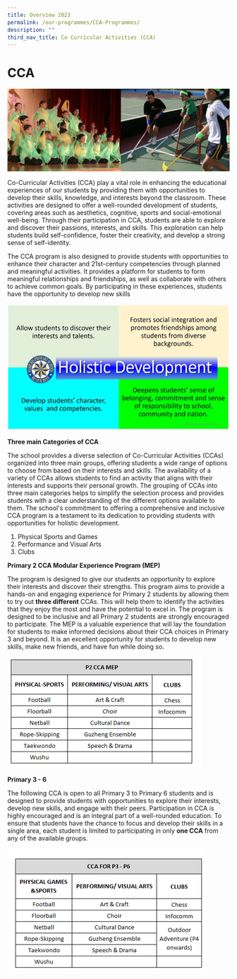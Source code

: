 ```yaml
---
title: Overview 2023
permalink: /our-programmes/CCA-Programmes/
description: ""
third_nav_title: Co Curricular Activities (CCA)
---
```


# **CCA**

![](/images/Info%20Pic/cca.png)



Co-Curricular Activities (CCA) play a vital role in enhancing the educational experiences of our students by providing them with opportunities to develop their skills, knowledge, and interests beyond the classroom. These activities are designed to offer a well-rounded development of students, covering areas such as aesthetics, cognitive, sports and social-emotional well-being. 
Through their participation in CCA, students are able to explore and discover their passions, interests, and skills. This exploration can help students build self-confidence, foster their creativity, and develop a strong sense of self-identity. 

The CCA program is also designed to provide students with opportunities to enhance their character and 21st-century competencies through planned and meaningful activities. It provides a platform for students to form meaningful relationships and friendships, as well as collaborate with others to achieve common goals. By participating in these experiences, students have the opportunity to develop new skills

![](/images/Holistic-Development.jpg)

**Three main Categories of CCA**

The school provides a diverse selection of Co-Curricular Activities (CCAs) organized into three main groups, offering students a wide range of options to choose from based on their interests and skills. The availability of a variety of CCAs allows students to find an activity that aligns with their interests and supports their personal growth. The grouping of CCAs into three main categories helps to simplify the selection process and provides students with a clear understanding of the different options available to them. The school's commitment to offering a comprehensive and inclusive CCA program is a testament to its dedication to providing students with opportunities for holistic development.

1) Physical Sports and Games       
2) Performance and Visual Arts         
3) Clubs 

**Primary 2 CCA Modular Experience Program (MEP)**

The program is designed to give our students an opportunity to explore their interests and discover their strengths. This program aims to provide a hands-on and engaging experience for Primary 2 students by allowing them to try out **three different** CCAs. This will help them to identify the activities that they enjoy the most and have the potential to excel in. The program is designed to be inclusive and all Primary 2 students are strongly encouraged to participate. The MEP is a valuable experience that will lay the foundation for students to make informed decisions about their CCA choices in Primary 3 and beyond. It is an excellent opportunity for students to develop new skills, make new friends, and have fun while doing so.


![](/images/P2%20CCA.png)

**Primary 3 - 6**

The following CCA is open to all Primary 3 to Primary 6 students and is designed to provide students with opportunities to explore their interests, develop new skills, and engage with their peers. Participation in CCA is highly encouraged and is an integral part of a well-rounded education. To ensure that students have the chance to focus and develop their skills in a single area, each student is limited to participating in only **one CCA** from any of the available groups.

![](/images/Department/P3%20CCA.png)